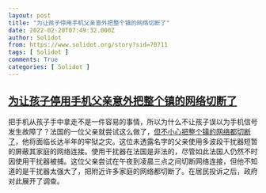 ```yaml
---
layout: post
title: "为让孩子停用手机父亲意外把整个镇的网络切断了"
date: 2022-02-20T07:49:32.000Z
author: Solidot
from: https://www.solidot.org/story?sid=70711
tags: [ Solidot ]
comments: True
categories: [ Solidot ]
---
```

<!--1645343372000-->
[为让孩子停用手机父亲意外把整个镇的网络切断了](https://www.solidot.org/story?sid=70711)
------

<div>
把手机从孩子手中拿走不是一件容易的事情，所以为什么不让孩子误以为手机信号发生故障了？法国的一位父亲就尝试这么做了，<a href="https://tech.slashdot.org/story/22/02/18/1445234/a-father-accidentally-shut-down-his-towns-whole-internet-in-an-effort-to-limit-his-kids-screentime" target="_blank">但不小心把整个镇的网络都切断了</a>，他将面临长达半年的牢狱之灾。这位未透露名字的父亲使用多波段干扰器短暂的屏蔽其家庭的网络连接。使用干扰器在法国是非法的，尽管如此法国人仍然不时因使用干扰器被捕。这位父亲尝试在午夜到凌晨三点之间切断网络连接，但他不知道的是干扰器太强大了，把附近许多家庭的网络都切断了。在居民投诉之后，政府对此展开了调查。
</div>
